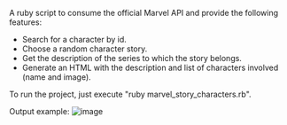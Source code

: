 A ruby script to consume the official Marvel API and provide the following features: 
  - Search for a character by id.
  - Choose a random character story.
  - Get the description of the series to which the story belongs.
  - Generate an HTML with the description and list of characters involved (name and image).

To run the project, just execute "ruby marvel_story_characters.rb".

Output example: ![image](https://github.com/jagoulartpuc/rubytest/assets/37557657/8491e764-82ae-476a-9fca-f9911c4e25d9)
